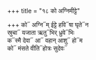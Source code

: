 +++
title = "१८ को अग्निमीट्टे"

+++
को᳓ अग्नि᳓म् ईट्टे हवि᳓षा घृते᳓न  
स्रुचा᳓ यजाता ऋतु᳓भिर् ध्रुवे᳓भिः  
क᳓स्मै देवा᳓ आ᳓ वहान् आशु᳓ हो᳓म  
को᳓ मंसते वीति᳓होत्रः सुदेवः᳓